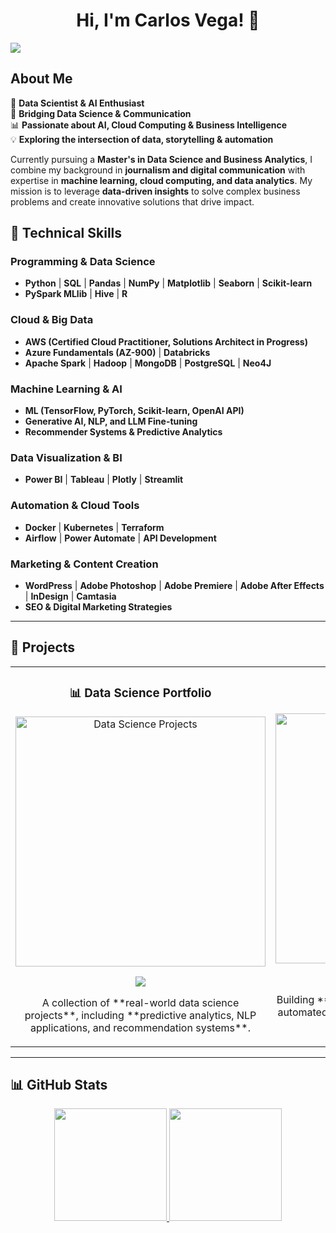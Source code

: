 <div align="center">
<h1 align="center">Hi, I'm Carlos Vega! 👋</h1>
</div>
<img src="https://i.imgur.com/weNbhGZ.png">

## About Me  

🚀 **Data Scientist & AI Enthusiast**  
🎯 **Bridging Data Science & Communication**  
📊 **Passionate about AI, Cloud Computing & Business Intelligence**  
💡 **Exploring the intersection of data, storytelling & automation**  

Currently pursuing a **Master's in Data Science and Business Analytics**, I combine my background in **journalism and digital communication** with expertise in **machine learning, cloud computing, and data analytics**. My mission is to leverage **data-driven insights** to solve complex business problems and create innovative solutions that drive impact.  

## 🔧 Technical Skills  

### **Programming & Data Science**  
- **Python** | **SQL** | **Pandas** | **NumPy** | **Matplotlib** | **Seaborn** | **Scikit-learn**  
- **PySpark MLlib** | **Hive** | **R**  

### **Cloud & Big Data**  
- **AWS (Certified Cloud Practitioner, Solutions Architect in Progress)**  
- **Azure Fundamentals (AZ-900)** | **Databricks**  
- **Apache Spark** | **Hadoop** | **MongoDB** | **PostgreSQL** | **Neo4J**  

### **Machine Learning & AI**  
- **ML (TensorFlow, PyTorch, Scikit-learn, OpenAI API)**  
- **Generative AI, NLP, and LLM Fine-tuning**  
- **Recommender Systems & Predictive Analytics**  

### **Data Visualization & BI**  
- **Power BI** | **Tableau** | **Plotly** | **Streamlit**  

### **Automation & Cloud Tools**  
- **Docker** | **Kubernetes** | **Terraform**  
- **Airflow** | **Power Automate** | **API Development**  

### **Marketing & Content Creation**  
- **WordPress** | **Adobe Photoshop** | **Adobe Premiere** | **Adobe After Effects** | **InDesign** | **Camtasia**  
- **SEO & Digital Marketing Strategies**  

---

## 🚀 Projects  

<table>
<tr>
<td width="50%">
<h3 align="center">📊 Data Science Portfolio</h3>
<div align="center">
<a href="https://github.com/carlosvegagonzalez/datascience-portfolio" target="_blank"><img src="https://i.imgur.com/Jji0CIE.jpg" width="400" alt="Data Science Projects"></a>
<p>
<a href="https://github.com/carlosvegagonzalez/datascience-portfolio" target="_blank">
<img src="https://img.shields.io/badge/Code-GitHub-blue?style=for-the-badge&logo=github&logoColor=white">
</a>
</p>
<p>A collection of **real-world data science projects**, including **predictive analytics, NLP applications, and recommendation systems**.</p>
</div>
</td>

<td width="50%">
<h3 align="center">🤖 AI & Automation</h3>
<div align="center">
<a href="https://github.com/carlosvegagonzalez/ai-automation" target="_blank"><img src="https://i.imgur.com/7uCBigG.jpg" width="400" alt="AI & Automation"></a>
<p>
<a href="https://github.com/carlosvegagonzalez/ai-automation" target="_blank">
<img src="https://img.shields.io/badge/Code-GitHub-green?style=for-the-badge&logo=github&logoColor=white">
</a>
</p>
<p>Building **AI-driven chatbots, LLM fine-tuning, and automated workflows** using OpenAI, LangChain & Python.</p>
</div>
</td>
</tr>
</table>

---

## 📊 GitHub Stats  

<p align="center">
<a href="https://github.com/carlosvegagonzalez">
  <img height="180em" src="https://github-readme-stats-eight-theta.vercel.app/api?username=carlosvegagonzalez&show_icons=true&theme=algolia&include_all_commits=true&count_private=true"/>
  <img height="180em" src="https://github-readme-stats-eight-theta.vercel.app/api/top-langs/?username=carlosvegagonzalez&layout=compact&langs_count=8&theme=algolia"/>
</a>
</p>
